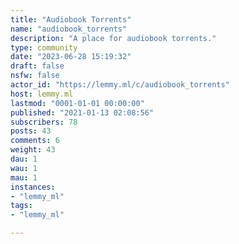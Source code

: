 ```yaml
---
title: "Audiobook Torrents" 
name: "audiobook_torrents"
description: "A place for audiobook torrents."
type: community
date: "2023-06-28 15:19:32"
draft: false
nsfw: false
actor_id: "https://lemmy.ml/c/audiobook_torrents"
host: lemmy.ml
lastmod: "0001-01-01 00:00:00"
published: "2021-01-13 02:08:56"
subscribers: 78
posts: 43
comments: 6
weight: 43
dau: 1
wau: 1
mau: 1
instances:
- "lemmy_ml"
tags: 
- "lemmy_ml"

---
```

